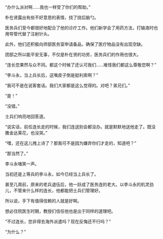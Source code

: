 “办什么派对啊……我也一样受了你们的帮助。”

朴在贤露出有些不好意思的表情，挠了挠后脑勺。

医务兵们至今都很好地配合了他的诊疗工作。他们新学会了用药方法，打输液时也用导管代替了注射针头。

此外，他们还积极向师部医务室申请备品，确保了医疗物品没有出现空缺。

团部之所以能平安无事，不仅是朴在贤的功劳，医务兵们的作用也很大。

“连长您果然与众不同。都这个时候了还认可我们……难怪我们都这么尊敬您啊？”

“李斗永，当上兵长后，这嘴皮子倒是挺利索啊？”

“我可不是在说客套话。我们大家都是这么觉得的。对吧？弟兄们。”

“是！”

“没错。”

士兵们响亮地回答道。

“说实话，前任连长走的时候，我们连送别会都没办。就是默默地送他走了。既没撒金达莱花，也没哭。”

“嘿，还在这儿拽上诗了？那我可不是因为嫌弃你们才走的，知道吧？”

“那当然了。”

李斗永嗤笑一声。

当初还是上等兵的李斗永，如今已经当上兵长了。

甚至几周前，原来的老兵退伍后，他一跃成了医务连的老大。以李斗永的机灵劲儿，不管来什么样的连长，他都能把士兵们管理好。

所以说，手下有值得信赖的人就是好啊。

想必住院医生时期，教授们信任他也是出于同样的道理吧。

“不过连长，您非得去海外派遣吗？现在反悔还不行吗？”

“为什么？”